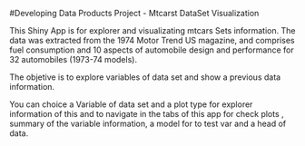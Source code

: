 #Developing Data Products Project - Mtcarst DataSet Visualization

This Shiny App is for explorer and visualizating mtcars Sets information.
The data was extracted from the 1974 Motor Trend US magazine, and comprises fuel consumption and 10 aspects of automobile design and performance for 32 automobiles (1973-74 models).

The objetive is to explore variables of data set and show a previous data information.

You can choice a Variable of data set and a plot type for explorer information of this and to navigate in the tabs of this app for check plots , summary of the variable information, a model for to test var and a head of data.
